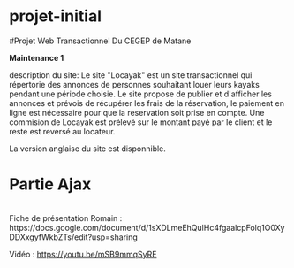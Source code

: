 # projet-initial

#Projet Web Transactionnel Du CEGEP de Matane
</br>

**Maintenance 1**

description du site:
Le site "Locayak" est un site transactionnel qui répertorie des annonces de personnes souhaitant louer leurs kayaks pendant une période choisie. Le site propose de publier et d'afficher les annonces et prévois de récupérer les frais de la réservation, le paiement en ligne est nécessaire pour que la reservation soit prise en compte.
Une commision de Locayak est prélevé sur le montant payé par le client et le reste est reversé au locateur.

La version anglaise du site est disponnible.


<h1> Partie Ajax</h1> </br>
Fiche de présentation Romain : https://docs.google.com/document/d/1sXDLmeEhQulHc4fgaalcpFolq1O0XyDDXxgyfWkbZTs/edit?usp=sharing</br>

Vidéo : https://youtu.be/mSB9mmqSyRE
